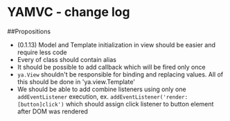 YAMVC - change log
=============

##Propositions
* (0.1.13) Model and Template initialization in view should be easier and require less code
* Every of class should contain alias
* It should be possible to add callback which will be fired only once
* `ya.View` shouldn't be responsible for binding and replacing values. All of this should be done in 'ya.view.Template'
* We should be able to add combine listeners using only one `addEventListener` execution, ex.
`addEventListener('render:[button]click')` which should assign click listener to button element after DOM was rendered
